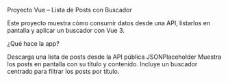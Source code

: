 Proyecto Vue – Lista de Posts con Buscador

Este proyecto muestra cómo consumir datos desde una API, listarlos en pantalla y aplicar un buscador con Vue 3.

¿Qué hace la app?

Descarga una lista de posts desde la API pública JSONPlaceholder
Muestra los posts en pantalla con su título y contenido.
Incluye un buscador centrado para filtrar los posts por título.
